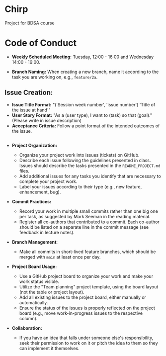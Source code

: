# Chirp
Project for BDSA course

# Code of Conduct

- **Weekly Scheduled Meeting:** Tuesday, 12:00 - 16:00 and Wednesday 14:00 - 16:00.

- **Branch Naming:** When creating a new branch, name it according to the task you are working on, e.g., `feature/2a`.
## Issue Creation: 
- **Issue Title Format:** "('Session week number', 'issue number') 'Title of the issue at hand'"
- **User Story Format:** "As a (user type), I want to (task) so that (goal)." (Please write in issue description)
- **Acceptance Criteria:** Follow a point format of the intended outcomes of the issue. 
##

- **Project Organization:**
  - Organize your project work into issues (tickets) on GitHub.
  - Describe each issue following the guidelines presented in class. Issues should describe the tasks presented in the `README_PROJECT.md` files.
  - Add additional issues for any tasks you identify that are necessary to complete your project work.
  - Label your issues according to their type (e.g., new feature, enhancement, bug).

- **Commit Practices:**
  - Record your work in multiple small commits rather than one big one per task, as suggested by Mark Seeman in the reading material.
  - Register all co-authors that contributed to a commit. Each co-author should be listed on a separate line in the commit message (see feedback in lecture notes).

- **Branch Management:**
  - Make all commits in short-lived feature branches, which should be merged with `main` at least once per day.

- **Project Board Usage:**
  - Use a GitHub project board to organize your work and make your work status visible.
  - Utilize the "Team planning" project template, using the board layout (not the table or project layout).
  - Add all existing issues to the project board, either manually or automatically.
  - Ensure the status of the issues is properly reflected on the project board (e.g., move work-in-progress issues to the respective column).

- **Collaboration:**
  - If you have an idea that falls under someone else's responsibility, seek their permission to work on it or pitch the idea to them so they can implement it themselves.
